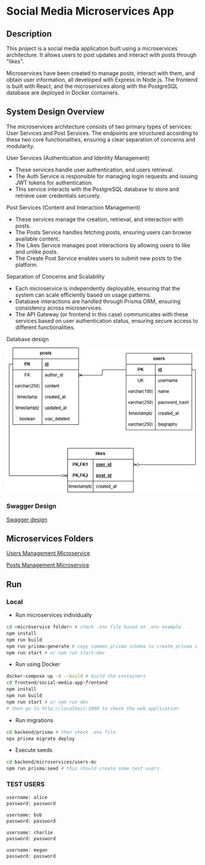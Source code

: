 # Social Media Microservices App

## Description
This project is a social media application built using a microservices architecture. It allows users to post updates and interact with posts through "likes".

Microservices have been created to manage posts, interact with them, and obtain user information, all developed with Express in Node.js. The frontend is built with React, and the microservices along with the PostgreSQL database are deployed in Docker containers.

## System Design Overview

The microservices architecture consists of two primary types of services: User Services and Post Services. The endpoints are structured according to these two core functionalities, ensuring a clear separation of concerns and modularity.

User Services (Authentication and Identity Management)
-	These services handle user authentication, and users retrieval.
-	The Auth Service is responsible for managing login requests and issuing JWT tokens for authentication.
-	This service interacts with the PostgreSQL database to store and retrieve user credentials securely.

Post Services (Content and Interaction Management)
-	These services manage the creation, retrieval, and interaction with posts.
-	The Posts Service handles fetching posts, ensuring users can browse available content.
-	The Likes Service manages post interactions by allowing users to like and unlike posts.
-	The Create Post Service enables users to submit new posts to the platform.

Separation of Concerns and Scalability
-	Each microservice is independently deployable, ensuring that the system can scale efficiently based on usage patterns.
-	Database interactions are handled through Prisma ORM, ensuring consistency across microservices.
-	The API Gateway (or frontend in this case) communicates with these services based on user authentication status, ensuring secure access to different functionalities.

Database design

![DB Design](/img/db_design.png)

### Swagger Design

[Swagger design](/backend/docs/swagger.yml)

## Microservices Folders

[Users Management Microservice](/backend/microservices/users-mc/)

[Posts Management Microservice](/backend/microservices/posts-mc/)


## Run

### Local

- Run microservices individually

```bash
cd <microservice folder> # check .env file based on .env example
npm install
npm run build
npm run prisma:generate # copy common prisma schema to create prisma client
npm run start # or npm run start:dev
```

- Run using Docker
```bash
docker-compose up -d --build # build the containers
cd frontend/social-media-app-frontend
npm install
npm run build
npm run start # or npm run dev
# then go to http://localhost:3000 to check the web application
```

- Run migrations
```bash
cd backend/prisma # then check .env file
npx prisma migrate deploy
```

- Execute seeds
```bash
cd backend/microservices/users-mc
npm run prisma:seed # this should create some test users
```

### TEST USERS
```
username: alice
password: password
```
```
username: bob
password: password
```
```
username: charlie
password: password
```
```
username: megan
password: password
```

